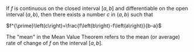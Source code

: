 If *f* is continuous on the closed interval $\left\lbrack a,b\right\rbrack$ and differentiable on the open interval $\left(a,b\right)$, then there exists a number *c* in $\left(a,b\right)$ such that

$f^{\prime}\left(c\right)=\frac{f\left(b\right)-f\left(a\right)}{b-a}$

The "mean" in the Mean Value Theorem refers to the mean (or average) rate of change of *f* on the interval $\left\lbrack a,b\right\rbrack$.